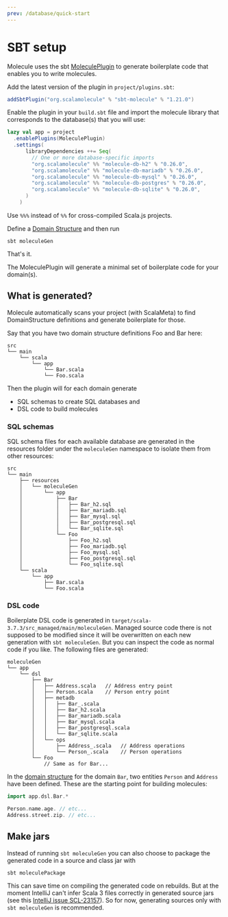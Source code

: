 ```yaml
---
prev: /database/quick-start
---
```


# SBT setup


Molecule uses the sbt [MoleculePlugin](https://github.com/scalamolecule/sbt-molecule) to generate boilerplate code that enables you to write molecules. 

Add the latest version of the plugin in `project/plugins.sbt`:

```scala
addSbtPlugin("org.scalamolecule" % "sbt-molecule" % "1.21.0")
```

Enable the plugin in your `build.sbt` file and import the molecule library that corresponds to the database(s) that you will use:
```scala
lazy val app = project
  .enablePlugins(MoleculePlugin)
  .settings(
      libraryDependencies ++= Seq(
        // One or more database-specific imports
        "org.scalamolecule" %% "molecule-db-h2" % "0.26.0",
        "org.scalamolecule" %% "molecule-db-mariadb" % "0.26.0",
        "org.scalamolecule" %% "molecule-db-mysql" % "0.26.0",
        "org.scalamolecule" %% "molecule-db-postgres" % "0.26.0",
        "org.scalamolecule" %% "molecule-db-sqlite" % "0.26.0",
      )
    )
```
Use `%%%` instead of `%%` for cross-compiled Scala.js projects.

Define a [Domain Structure](/database/setup/domain-structure) and then run

```
sbt moleculeGen
```
That's it.

The MoleculePlugin will generate a minimal set of boilerplate code for your domain(s).


## What is generated?

Molecule automatically scans your project (with ScalaMeta) to find DomainStructure definitions and generate boilerplate for those. 

Say that you have two domain structure definitions Foo and Bar here:

```
src
└── main
    └── scala
        └── app
            └── Bar.scala
            └── Foo.scala
```
Then the plugin will for each domain generate 

- SQL schemas to create SQL databases and
- DSL code to build molecules

### SQL schemas

SQL schema files for each available database are generated in the resources folder under the `moleculeGen` namespace to isolate them from other resources:

```
src
└── main
    ├── resources
    │   └── moleculeGen
    │       └── app
    │           ├── Bar
    │           │   ├── Bar_h2.sql
    │           │   ├── Bar_mariadb.sql
    │           │   ├── Bar_mysql.sql
    │           │   ├── Bar_postgresql.sql
    │           │   └── Bar_sqlite.sql
    │           └── Foo
    │               ├── Foo_h2.sql
    │               ├── Foo_mariadb.sql
    │               ├── Foo_mysql.sql
    │               ├── Foo_postgresql.sql
    │               └── Foo_sqlite.sql
    └── scala
        └── app
            ├── Bar.scala
            └── Foo.scala
```

### DSL code

Boilerplate DSL code is generated in `target/scala-3.7.3/src_managed/main/moleculeGen`. Managed source code there is not supposed to be modified since it will be overwritten on each new generation with `sbt moleculeGen`. But you can inspect the code as normal code if you like. The following files are generated:

```
moleculeGen
└── app
    └── dsl
        ├── Bar
        │   ├── Address.scala   // Address entry point
        │   ├── Person.scala    // Person entry point
        │   ├── metadb
        │   │   ├── Bar_.scala
        │   │   ├── Bar_h2.scala
        │   │   ├── Bar_mariadb.scala
        │   │   ├── Bar_mysql.scala
        │   │   ├── Bar_postgresql.scala
        │   │   └── Bar_sqlite.scala
        │   └── ops
        │       ├── Address_.scala   // Address operations
        │       └── Person_.scala    // Person operations
        └── Foo
            // Same as for Bar...
```

In the [domain structure](/database/setup/domain-structure) for the domain `Bar`, two entities `Person` and `Address` have been defined. These are the starting point for building molecules:
```scala
import app.dsl.Bar.*

Person.name.age. // etc...
Address.street.zip. // etc...
```


## Make jars

Instead of running `sbt moleculeGen` you can also choose to package the generated code in a source and class jar with

```
sbt moleculePackage
```

This can save time on compiling the generated code on rebuilds. But at the moment IntelliJ can't infer Scala 3 files correctly in generated source jars (see this [IntelliJ issue SCL-23157](https://youtrack.jetbrains.com/issue/SCL-23157/Source-jar-in-lib-added-as-Classes)). So for now, generating sources only with `sbt moleculeGen` is recommended.





